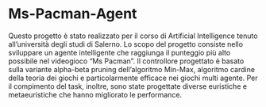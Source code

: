 # Ms-Pacman-Agent


Questo progetto è stato realizzato per il corso di Artificial Intelligence tenuto all’università degli studi di Salerno. Lo scopo del progetto consiste nello sviluppare un agente intelligente che raggiunga il punteggio più alto possibile nel videogioco “Ms Pacman”.
Il controllore progettato è basato sulla variante alpha-beta pruning dell’algoritmo Min-Max, algoritmo cardine della teoria dei giochi e particolarmente efficace nei giochi multi agente. Per il compimento del task, inoltre, sono state progettate diverse euristiche e metaeuristiche che hanno migliorato le performance.

